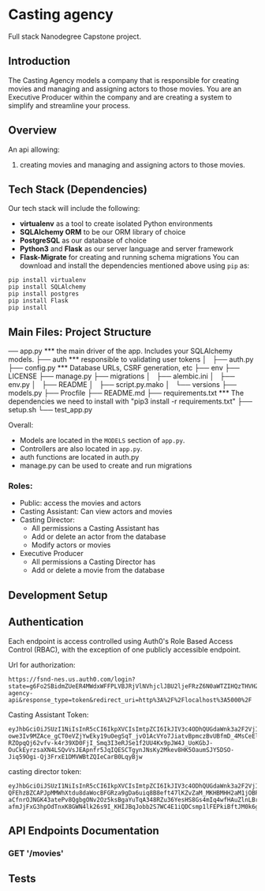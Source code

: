 # Casting agency
Full stack Nanodegree Capstone project.

## Introduction
The Casting Agency models a company that is responsible for creating movies and managing and assigning actors to those movies. You are an Executive Producer within the company and are creating a system to simplify and streamline your process.

## Overview

An api allowing:

1. creating movies and managing and assigning actors to those movies.

## Tech Stack (Dependencies)

Our tech stack will include the following:
 * **virtualenv** as a tool to create isolated Python environments
 * **SQLAlchemy ORM** to be our ORM library of choice
 * **PostgreSQL** as our database of choice
 * **Python3** and **Flask** as our server language and server framework
 * **Flask-Migrate** for creating and running schema migrations
You can download and install the dependencies mentioned above using `pip` as:
```
pip install virtualenv
pip install SQLAlchemy
pip install postgres
pip install Flask
pip install
```
## Main Files: Project Structure

── app.py  *** the main driver of the app. Includes your SQLAlchemy models.
├── auth *** responsible to validating user tokens
│   ├── auth.py
├── config.py  *** Database URLs, CSRF generation, etc
├── env
├── LICENSE
├── manage.py
├── migrations
│   ├── alembic.ini
│   ├── env.py
│   ├── README
│   ├── script.py.mako
│   └── versions
├── models.py
├── Procfile
├── README.md
├── requirements.txt  *** The dependencies we need to install with "pip3 install -r requirements.txt"
├── setup.sh
└── test_app.py


Overall:
* Models are located in the `MODELS` section of `app.py`.
* Controllers are also located in `app.py`.
* auth functions are located in auth.py
* manage.py can be used to create and run migrations


### Roles:
  * Public: access the movies and actors
  * Casting Assistant: Can view actors and movies
  * Casting Director:
    * All permissions a Casting Assistant has
    * Add or delete an actor from the database
    * Modify actors or movies
  * Executive Producer
    * All permissions a Casting Director has
    * Add or delete a movie from the database


## Development Setup


## Authentication

Each endpoint is access controlled using Auth0's Role Based Access Control (RBAC), with the exception of one publicly accessible endpoint.

Url for authorization:
```
https://fsnd-nes.us.auth0.com/login?state=g6Fo2SBidmZUeER4MWdxWFFPLVBJRjVlNVhjclJBU2ljeFRzZ6N0aWTZIHQzTHVHZFY3N2Y3R2JBeE53bmNpei1FbGFYcmV3NjZmo2NpZNkgSkdtamFSdXRXM2VXNjNyQTB3YlBDRFVvb241c0pYNzI&client=JGmjaRutW3eW63rA0wbPCDUoon5sJX72&protocol=oauth2&audience=casting-agency-api&response_type=token&redirect_uri=http%3A%2F%2Flocalhost%3A5000%2F
```

Casting Assistant Token:
```
eyJhbGciOiJSUzI1NiIsInR5cCI6IkpXVCIsImtpZCI6IkJIV3c4ODhQUGdaWnk3a2F2VjI0TCJ9.eyJpc3MiOiJodHRwczovL2ZzbmQtbmVzLnVzLmF1dGgwLmNvbS8iLCJzdWIiOiJhdXRoMHw2MDNkMDQxODRiNDk3OTAwNjkyNjM4OTQiLCJhdWQiOiJjYXN0aW5nLWFnZW5jeS1hcGkiLCJpYXQiOjE2MTQ2MTY0MDUsImV4cCI6MTYxNDcwMjgwNSwiYXpwIjoiSkdtamFSdXRXM2VXNjNyQTB3YlBDRFVvb241c0pYNzIiLCJzY29wZSI6IiIsInBlcm1pc3Npb25zIjpbImdldDphY3RvcnMtaWQiLCJnZXQ6bW92aWVzLWlkIl19.d4ZUGsll-owe3Iv9MZAce_gCT0eVZjYwEky19uOegSqT_jvO1AcVYo7JiatvBpmczBvUBfmD_4MsCeElSFqC3Xk114FJMmv02UBtNjaeA2SJTOIv593GmFMCaCA9LaZAEEHOAL2XJhIQors2bp0DLE953jnQedXck4SJWkn_3MeAcxoyQ1CR3-RZOpqQj62vfv-k4r39XD0FjI_Smq3I3eRJSe1f2UU4Kx9pJW4J_UoKGbJ-OuCkEyrzsaXN4LSQvVsJEApnfr5JqIQESCTgynJNsKy2Mkev8HK5OaumSJY5DSO-Jiq59Ogi-Qj3FrxE1DMVWBtZQIeCarB0LqyBjw
```

casting director token:
```
eyJhbGciOiJSUzI1NiIsInR5cCI6IkpXVCIsImtpZCI6IkJIV3c4ODhQUGdaWnk3a2F2VjI0TCJ9.eyJpc3MiOiJodHRwczovL2ZzbmQtbmVzLnVzLmF1dGgwLmNvbS8iLCJzdWIiOiJhdXRoMHw2MDNkMDQ0Mzg3NTZkZjAwNjlhNDk5MTUiLCJhdWQiOiJjYXN0aW5nLWFnZW5jeS1hcGkiLCJpYXQiOjE2MTQ2MTc0MjMsImV4cCI6MTYxNDcwMzgyMywiYXpwIjoiSkdtamFSdXRXM2VXNjNyQTB3YlBDRFVvb241c0pYNzIiLCJzY29wZSI6IiIsInBlcm1pc3Npb25zIjpbImRlbGV0ZTphY3RvcnMiLCJnZXQ6YWN0b3JzLWlkIiwiZ2V0Om1vdmllcy1pZCIsInBhdGNoOmFjdG9ycyIsInBhdGNoOm1vdmllcyIsInBvc3Q6YWN0b3JzIl19.Jv6-QFEhzBZCAPJpMMWhXtdu8daWocBFGRza9gDa6uiq8B8eft47lKZvZaM_MKHBMHH2aM1jOBPj6Yn5XT1xkC31gWbMhDiilgPa6j-aCfnrOJNGK43atePv8QgbgONv2Oz5ksBgaYuTqA348RZu36YesHS8Gs4mIq4wfHAuZlnLBr2a2mN2ecotT0L4okMrplMN4rlvbMD4buJj9E0KU1n_2hIe35kwjQx2AikocpKqZYyEuIm7BKpEFgRoz8VB2bpkZfHnI13T-afmJjFxG3hpOdTnxK8GWN4lk26s9I_KHIJBqJobb2S7WC4E1iQDCsmp1lFEPkiBftJM0k6gzA
```

## API Endpoints Documentation
### GET '/movies'



## Tests
